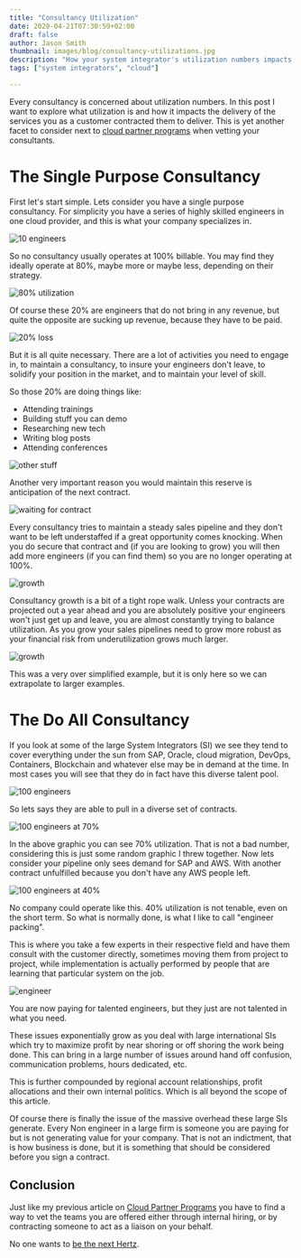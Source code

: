 ```yaml
---
title: "Consultancy Utilization"
date: 2020-04-21T07:30:59+02:00
draft: false
author: Jason Smith
thumbnail: images/blog/consultancy-utilizations.jpg
description: "How your system integrator's utilization numbers impacts your delivery."
tags: ["system integrators", "cloud"]

---
```


Every consultancy is concerned about utilization numbers. In this post I want to explore
what utilization is and how it impacts the delivery of the services you as a customer contracted
them to deliver. This is yet another facet to consider next to [cloud partner programs](/blog/cloud-partner-programs/) when vetting your consultants.

# The Single Purpose Consultancy

First let's start simple.  Lets consider you have a single purpose consultancy. For simplicity
you have a series of highly skilled engineers in one cloud provider, and this is what your
company specializes in.

![10 engineers](/images/blog/utilization/10engineers.png)

So no consultancy usually operates at 100% billable. You may find they ideally operate at
80%, maybe more or maybe less, depending on their strategy.

![80% utilization](/images/blog/utilization/10engineers-80.png)

Of course these 20% are engineers that do not bring in any revenue, but quite the opposite
are sucking up revenue, because they have to be paid.

![20% loss](/images/blog/utilization/10engineers-80-cashflow.png)

But it is all quite necessary. There are a lot of activities you need to engage in,
to maintain a consultancy, to insure your engineers don't leave, to solidify your position
in the market, and to maintain your level of skill.

So those 20% are doing things like:

- Attending trainings
- Building stuff you can demo
- Researching new tech
- Writing blog posts
- Attending conferences

![other stuff](/images/blog/utilization/10engineers-80-otherstuff.png)

Another very important reason you would maintain this reserve is anticipation of the next contract.

![waiting for contract](/images/blog/utilization/10engineers-80-contract.png)

Every consultancy tries to maintain a steady sales pipeline and they don't want to be
left understaffed if a great opportunity comes knocking. When you do secure that contract and
(if you are looking to grow)
you will then add more engineers (if you can find them) so you are no longer operating at 
100%.

![growth](/images/blog/utilization/10engineers-and-2.png)

Consultancy growth is a bit of a tight rope walk. Unless your contracts are projected out
a year ahead and you are absolutely positive your engineers won't just get up and leave, you
are almost constantly trying to balance utilization. As you grow your sales pipelines need to grow
more robust as your financial risk from underutilization grows much larger.

![growth](/images/blog/utilization/12engineers-underutilized.png)

This was a very over simplified example, but it is only here so we
can extrapolate to larger examples.

# The Do All Consultancy

If you look at some of the large System Integrators (SI) we see they tend to cover everything 
under the sun from SAP, Oracle, cloud migration, DevOps, Containers,
Blockchain and whatever else may be in demand at the time.
In most cases you will see that they do in fact have this diverse talent pool.

![100 engineers](/images/blog/utilization/100engineers.png)

So lets says they are able to pull in a diverse set of contracts.

![100 engineers at 70%](/images/blog/utilization/100engineers-70.png)

In the above graphic you can see 70% utilization.  That is not a bad number, considering
this is just some random graphic I threw together.  Now lets consider your pipeline only sees
demand for SAP and AWS.  With another contract unfulfilled because you don't have any AWS people
left.

![100 engineers at 40%](/images/blog/utilization/100engineers-40.png)

No company could operate like this.  40% utilization is not tenable, even on the short term.
So what is normally done, is what I like to call "engineer packing".

This is where you take a few experts in their respective field and have them consult with
the customer directly, sometimes moving them from project to project, while implementation
is actually performed by people that are learning that particular system on the job.

![engineer](/images/blog/utilization/engineer-packing.png)

You are now paying for talented engineers, but they just are not talented 
in what you need.

These issues exponentially grow as you deal with large international SIs which try to
maximize profit by near shoring or off shoring the work being done. This can bring in a 
large number of issues around hand off confusion, communication problems,
hours dedicated, etc.

This is further compounded by regional account relationships, profit allocations and their own 
internal politics.  Which is all beyond the scope of this article.

Of course there is finally the issue of the massive overhead these large SIs generate.  Every
Non engineer in a large firm is someone you are paying for but is not generating value for
your company.  That is not an indictment, that is how business is done, but it is something
that should be considered before you sign a contract.

## Conclusion

Just like my previous article on [Cloud Partner Programs](/blog/cloud-partner-programs/) you have
to find a way to vet the teams you are offered either through internal hiring, or by contracting
someone to act as a liaison on your behalf.

No one wants to [be the next Hertz](https://www.theregister.co.uk/2019/04/23/hertz_accenture_lawsuit/).

